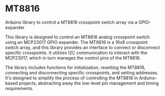 # MT8816
Arduino library to control a MT8816 crosspoint switch array via a GPIO-expander

This library is designed to control an MT8816 analog crosspoint switch using an MCP23017 GPIO expander. The MT8816 is a 16x8 crosspoint switch array, and this library provides an interface to connect or disconnect specific crosspoints. It utilizes I2C communication to interact with the MCP23017, which in turn manages the control pins of the MT8816. 

The library includes functions for initialization, resetting the MT8816, connecting and disconnecting specific crosspoints, and setting addresses. It's designed to simplify the process of controlling the MT8816 in Arduino-based projects, abstracting away the low-level pin management and timing requirements.
